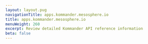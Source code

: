 ```yaml
---
layout: layout.pug
navigationTitle: apps.kommander.mesosphere.io
title: apps.kommander.mesosphere.io
menuWeight: 260
excerpt: Review detailed Kommander API reference information
beta: false
---
```

